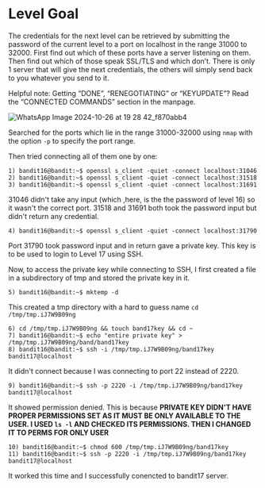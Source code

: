 # Level Goal
The credentials for the next level can be retrieved by submitting the password of the current level to a port on localhost in the range 31000 to 32000. First find out which of these ports have a server listening on them. Then find out which of those speak SSL/TLS and which don’t. There is only 1 server that will give the next credentials, the others will simply send back to you whatever you send to it.

Helpful note: Getting “DONE”, “RENEGOTIATING” or “KEYUPDATE”? Read the “CONNECTED COMMANDS” section in the manpage.


![WhatsApp Image 2024-10-26 at 19 28 42_f870abb4](https://github.com/user-attachments/assets/333e431f-dbf6-465f-aa11-6d6249ff06c8)

Searched for the ports which lie in the range 31000-32000 using `nmap` with the option `-p` to specify the port range.

Then tried connecting all of them one by one:
```
1) bandit16@bandit:~$ openssl s_client -quiet -connect localhost:31046
2) bandit16@bandit:~$ openssl s_client -quiet -connect localhost:31518
3) bandit16@bandit:~$ openssl s_client -quiet -connect localhost:31691
```
31046 didn't take any input (which ,here, is the the password of level 16) so it wasn't the correct port. 31518 and 31691 both took the password input but didn't return any credential.
```
4) bandit16@bandit:~$ openssl s_client -quiet -connect localhost:31790
```
Port 31790 took password input and in return gave a private key. This key is to be used to login to Level 17 using SSH.

Now, to access the private key while connecting to SSH, I first created a file in a subdirectory of tmp and stored the private key in it.

```
5) bandit16@bandit:~$ mktemp -d
```
This created a tmp directory with a hard to guess name `cd /tmp/tmp.iJ7W9B09ng`
```
6) cd /tmp/tmp.iJ7W9B09ng && touch band17key && cd ~
7) bandit16@bandit:~$ echo "entire private key" > /tmp/tmp.iJ7W9B09ng/band/band17key
8) bandit16@bandit:~$ ssh -i /tmp/tmp.iJ7W9B09ng/band17key bandit17@localhost
```
It didn't connect because I was connecting to port 22 instead of 2220.
```
9) bandit16@bandit:~$ ssh -p 2220 -i /tmp/tmp.iJ7W9B09ng/band17key bandit17@localhost
```
It showed permission denied. This is because **PRIVATE KEY DIDN'T HAVE PROPER PERMISSIONS SET AS IT MUST BE ONLY AVAILABLE TO THE USER. I USED `ls -l` AND CHECKED ITS PERMISSIONS. THEN I CHANGED IT TO PERMS FOR ONLY USER**
```
10) bandit16@bandit:~$ chmod 600 /tmp/tmp.iJ7W9B09ng/band17key
11) bandit16@bandit:~$ ssh -p 2220 -i /tmp/tmp.iJ7W9B09ng/band17key bandit17@localhost
```
It worked this time and I successfully conencted to bandit17 server.
